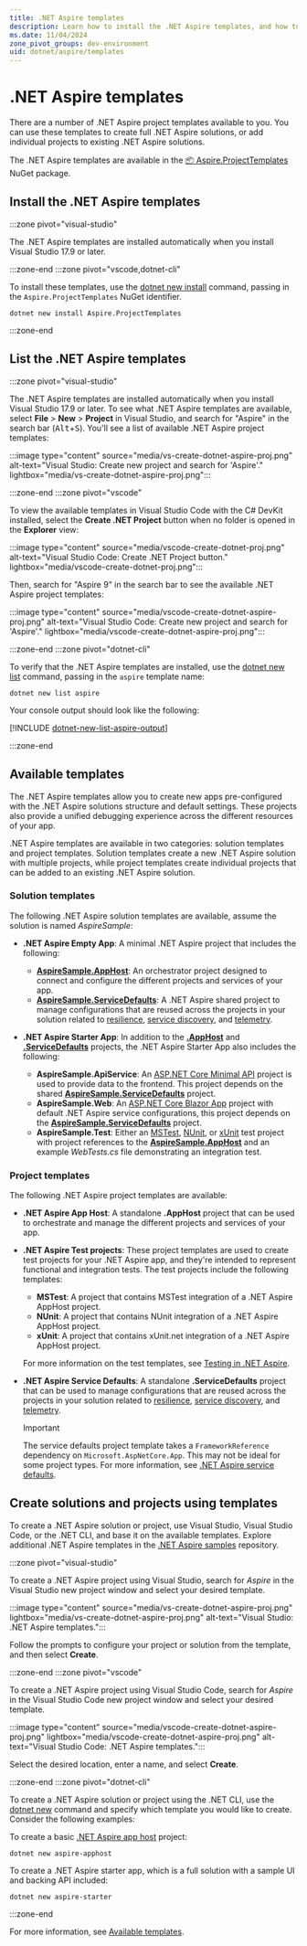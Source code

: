 ```yaml
---
title: .NET Aspire templates
description: Learn how to install the .NET Aspire templates, and how to use them to create new apps.
ms.date: 11/04/2024
zone_pivot_groups: dev-environment
uid: dotnet/aspire/templates
---
```


# .NET Aspire templates

There are a number of .NET Aspire project templates available to you. You can use these templates to create full .NET Aspire solutions, or add individual projects to existing .NET Aspire solutions.

The .NET Aspire templates are available in the [📦 Aspire.ProjectTemplates](https://www.nuget.org/packages/Aspire.ProjectTemplates) NuGet package.

## Install the .NET Aspire templates

:::zone pivot="visual-studio"

The .NET Aspire templates are installed automatically when you install Visual Studio 17.9 or later.

:::zone-end
:::zone pivot="vscode,dotnet-cli"

To install these templates, use the [dotnet new install](/dotnet/core/tools/dotnet-new-install) command, passing in the `Aspire.ProjectTemplates` NuGet identifier.

```dotnetcli
dotnet new install Aspire.ProjectTemplates
```

:::zone-end

## List the .NET Aspire templates

:::zone pivot="visual-studio"

The .NET Aspire templates are installed automatically when you install Visual Studio 17.9 or later. To see what .NET Aspire templates are available, select **File** > **New** > **Project** in Visual Studio, and search for "Aspire" in the search bar (<kbd>Alt</kbd>+<kbd>S</kbd>). You'll see a list of available .NET Aspire project templates:

:::image type="content" source="media/vs-create-dotnet-aspire-proj.png" alt-text="Visual Studio: Create new project and search for 'Aspire'." lightbox="media/vs-create-dotnet-aspire-proj.png":::

:::zone-end
:::zone pivot="vscode"

To view the available templates in Visual Studio Code with the C# DevKit installed, select the **Create .NET Project** button when no folder is opened in the **Explorer** view:

:::image type="content" source="media/vscode-create-dotnet-proj.png" alt-text="Visual Studio Code: Create .NET Project button." lightbox="media/vscode-create-dotnet-proj.png":::

Then, search for "Aspire 9" in the search bar to see the available .NET Aspire project templates:

:::image type="content" source="media/vscode-create-dotnet-aspire-proj.png" alt-text="Visual Studio Code: Create new project and search for 'Aspire'." lightbox="media/vscode-create-dotnet-aspire-proj.png":::

:::zone-end
:::zone pivot="dotnet-cli"

To verify that the .NET Aspire templates are installed, use the [dotnet new list](/dotnet/core/tools/dotnet-new-list) command, passing in the `aspire` template name:

```dotnetcli
dotnet new list aspire
```

Your console output should look like the following:

[!INCLUDE [dotnet-new-list-aspire-output](includes/dotnet-new-list-aspire-output.md)]

:::zone-end

## Available templates

The .NET Aspire templates allow you to create new apps pre-configured with the .NET Aspire solutions structure and default settings. These projects also provide a unified debugging experience across the different resources of your app.

.NET Aspire templates are available in two categories: solution templates and project templates. Solution templates create a new .NET Aspire solution with multiple projects, while project templates create individual projects that can be added to an existing .NET Aspire solution.

### Solution templates

The following .NET Aspire solution templates are available, assume the solution is named _AspireSample_:

<a name="empty-app"></a>

- **.NET Aspire Empty App**: A minimal .NET Aspire project that includes the following:

  - [**AspireSample.AppHost**](#app-host): An orchestrator project designed to connect and configure the different projects and services of your app.
  - [**AspireSample.ServiceDefaults**](#service-defaults): A .NET Aspire shared project to manage configurations that are reused across the projects in your solution related to [resilience](/dotnet/core/resilience/http-resilience), [service discovery](../service-discovery/overview.md), and [telemetry](telemetry.md).

<a name="starter-app"></a>

- **.NET Aspire Starter App**: In addition to the [**.AppHost**](#app-host) and [**.ServiceDefaults**](#service-defaults) projects, the .NET Aspire Starter App also includes the following:

  - **AspireSample.ApiService**: An [ASP.NET Core Minimal API](/aspnet/core/fundamentals/minimal-apis) project is used to provide data to the frontend. This project depends on the shared [**AspireSample.ServiceDefaults**](#service-defaults) project.
  - **AspireSample.Web**: An [ASP.NET Core Blazor App](/aspnet/core/blazor) project with default .NET Aspire service configurations, this project depends on the [**AspireSample.ServiceDefaults**](#service-defaults) project.
  - **AspireSample.Test**: Either an [MSTest](#mstest-project), [NUnit](#nunit-project), or [xUnit](#xunit-project) test project with project references to the [**AspireSample.AppHost**](#app-host) and an example _WebTests.cs_ file demonstrating an integration test.

### Project templates

The following .NET Aspire project templates are available:

<a name="app-host"></a>

- **.NET Aspire App Host**: A standalone **.AppHost** project that can be used to orchestrate and manage the different projects and services of your app.

<a name="mstest-project"></a>
<a name="nunit-project"></a>
<a name="xunit-project"></a>

- **.NET Aspire Test projects**: These project templates are used to create test projects for your .NET Aspire app, and they're intended to represent functional and integration tests. The test projects include the following templates:

  - **MSTest**: A project that contains MSTest integration of a .NET Aspire AppHost project.
  - **NUnit**: A project that contains NUnit integration of a .NET Aspire AppHost project.
  - **xUnit**: A project that contains xUnit.net integration of a .NET Aspire AppHost project.
  
  For more information on the test templates, see [Testing in .NET Aspire](testing.md).

<a name="service-defaults"></a>

- **.NET Aspire Service Defaults**: A standalone **.ServiceDefaults** project that can be used to manage configurations that are reused across the projects in your solution related to [resilience](/dotnet/core/resilience/http-resilience), [service discovery](../service-discovery/overview.md), and [telemetry](./telemetry.md).

  > [!IMPORTANT]
  > The service defaults project template takes a `FrameworkReference` dependency on `Microsoft.AspNetCore.App`. This may not be ideal for some project types. For more information, see [.NET Aspire service defaults](service-defaults.md).

## Create solutions and projects using templates

To create a .NET Aspire solution or project, use Visual Studio, Visual Studio Code, or the .NET CLI, and base it on the available templates. Explore additional .NET Aspire templates in the [.NET Aspire samples](https://github.com/dotnet/aspire-samples) repository.

:::zone pivot="visual-studio"

To create a .NET Aspire project using Visual Studio, search for *Aspire* in the Visual Studio new project window and select your desired template.

:::image type="content" source="media/vs-create-dotnet-aspire-proj.png" lightbox="media/vs-create-dotnet-aspire-proj.png" alt-text="Visual Studio: .NET Aspire templates.":::

Follow the prompts to configure your project or solution from the template, and then select **Create**.

:::zone-end
:::zone pivot="vscode"

To create a .NET Aspire project using Visual Studio Code, search for *Aspire* in the Visual Studio Code new project window and select your desired template.

:::image type="content" source="media/vscode-create-dotnet-aspire-proj.png" lightbox="media/vscode-create-dotnet-aspire-proj.png" alt-text="Visual Studio Code: .NET Aspire templates.":::

Select the desired location, enter a name, and select **Create**.

:::zone-end
:::zone pivot="dotnet-cli"

To create a .NET Aspire solution or project using the .NET CLI, use the [dotnet new](/dotnet/core/tools/dotnet-new) command and specify which template you would like to create. Consider the following examples:

To create a basic [.NET Aspire app host](app-host-overview.md) project:

```dotnetcli
dotnet new aspire-apphost
```

To create a .NET Aspire starter app, which is a full solution with a sample UI and backing API included:

```dotnetcli
dotnet new aspire-starter
```

:::zone-end

For more information, see [Available templates](#available-templates).
